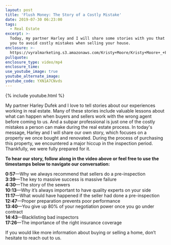 ```yaml
---
layout: post
title: 'Flush Money: The Story of a Costly Mistake'
date: 2019-07-30 06:23:00
tags:
  - Real Estate
excerpt: >-
  Today, my partner Harley and I will share some stories with you that will help
  you to avoid costly mistakes when selling your house.
enclosure: >-
  https://vyralmarketing.s3.amazonaws.com/Kristy+Moore/Kristy+Moore+_+Flush+Money-+The+Story+of+a+Costly+Mistake.mp4
pullquote:
enclosure_type: video/mp4
enclosure_time:
use_youtube_image: true
youtube_alternate_image:
youtube_code: YXN1A7CNvds
---
```


{% include youtube.html %}

My partner Harley Dufek and I love to tell stories about our experiences working in real estate. Many of these stories include valuable lessons about what can happen when buyers and sellers work with the wrong agent before coming to us. And a subpar professional is just one of the costly mistakes a person can make during the real estate process. In today's message, Harley and I will share our own story, which focuses on a property we once bought and renovated. During the process of purchasing this property, we encountered a major hiccup in the inspection period. Thankfully, we were fully prepared for it.

**To hear our story, follow along in the video above or feel free to use the timestamps below to navigate our conversation:**

**0:57**—Why we always recommend that sellers do a pre-inspection<br>**3:39**—The key to massive success is massive failure<br>**4:30**—The story of the sewers<br>**10:13**—Why it’s always important to have quality experts on your side<br>**11:17**—What would have happened if the seller had done a pre-inspection<br>**12:47**—Proper preparation prevents poor performance<br>**13:40**—You give up 80% of your negotiation power once you go under contract<br>**14:43**—Blacklisting bad inspectors<br>**17:26**—The importance of the right insurance coverage

If you would like more information about buying or selling a home, don’t hesitate to reach out to us.<br>&nbsp;